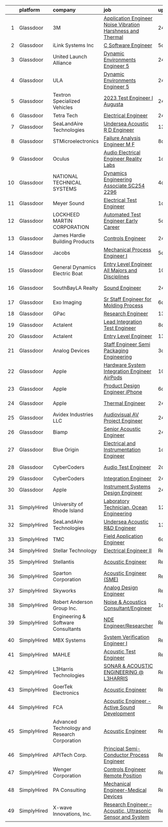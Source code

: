 

|    | platform    | company                                      | job                                                                                                                                                                                                                                                                                                                                                                                                                                                                                                                                                                                                                                                                                                                                                                                                                                                                                                                                                                                                                                                                                                                                                                                                                                                                                                                                                                                                                                                           | update_time   | location                |
|---:|:------------|:---------------------------------------------|:--------------------------------------------------------------------------------------------------------------------------------------------------------------------------------------------------------------------------------------------------------------------------------------------------------------------------------------------------------------------------------------------------------------------------------------------------------------------------------------------------------------------------------------------------------------------------------------------------------------------------------------------------------------------------------------------------------------------------------------------------------------------------------------------------------------------------------------------------------------------------------------------------------------------------------------------------------------------------------------------------------------------------------------------------------------------------------------------------------------------------------------------------------------------------------------------------------------------------------------------------------------------------------------------------------------------------------------------------------------------------------------------------------------------------------------------------------------|:--------------|:------------------------|
|  1 | Glassdoor   | 3M                                           | [Application Engineer   Noise  Vibration  Harshness and Thermal](https://www.glassdoor.com/partner/jobListing.htm?pos=116&ao=1136043&s=58&guid=00000182f2cde6c190dc5f970acb449e&src=GD_JOB_AD&t=SR&vt=w&cs=1_387fbe61&cb=1661930957035&jobListingId=1008104421503&jrtk=3-0-1gbpcrps5jij6801-1gbpcrpspm6om800-a2b1d39be36ccc9e-)                                                                                                                                                                                                                                                                                                                                                                                                                                                                                                                                                                                                                                                                                                                                                                                                                                                                                                                                                                                                                                                                                                                               | 24h           | Indianapolis, IN        |
|  2 | Glassdoor   | iLink Systems Inc                            | [C   Software Engineer](https://www.glassdoor.com/partner/jobListing.htm?pos=129&ao=1136043&s=58&guid=00000182f2cde6c190dc5f970acb449e&src=GD_JOB_AD&t=SR&vt=w&ea=1&cs=1_b483ae49&cb=1661930957037&jobListingId=1008093948402&jrtk=3-0-1gbpcrps5jij6801-1gbpcrpspm6om800-60cb20ccffb42bdf-)                                                                                                                                                                                                                                                                                                                                                                                                                                                                                                                                                                                                                                                                                                                                                                                                                                                                                                                                                                                                                                                                                                                                                                   | 5d            | Remote                  |
|  3 | Glassdoor   | United Launch Alliance                       | [Dynamic Environments Engineer 5](https://www.glassdoor.com/partner/jobListing.htm?pos=124&ao=1136043&s=58&guid=00000182f2cde6c190dc5f970acb449e&src=GD_JOB_AD&t=SR&vt=w&cs=1_abbeaa48&cb=1661930957036&jobListingId=1008103791419&jrtk=3-0-1gbpcrps5jij6801-1gbpcrpspm6om800-8ce4304a598fe7fc-)                                                                                                                                                                                                                                                                                                                                                                                                                                                                                                                                                                                                                                                                                                                                                                                                                                                                                                                                                                                                                                                                                                                                                              | 24h           | Denver, CO              |
|  4 | Glassdoor   | ULA                                          | [Dynamic Environments Engineer 5](https://www.glassdoor.com/partner/jobListing.htm?pos=130&ao=1136043&s=58&guid=00000182f2cde6c190dc5f970acb449e&src=GD_JOB_AD&t=SR&vt=w&cs=1_fad31993&cb=1661930957037&jobListingId=1008103577234&jrtk=3-0-1gbpcrps5jij6801-1gbpcrpspm6om800-029af5ac84bb02fe-)                                                                                                                                                                                                                                                                                                                                                                                                                                                                                                                                                                                                                                                                                                                                                                                                                                                                                                                                                                                                                                                                                                                                                              | 24h           | Denver, CO              |
|  5 | Glassdoor   | Textron Specialized Vehicles                 | [2023 Test Engineer I   Augusta](https://www.glassdoor.com/partner/jobListing.htm?pos=111&ao=1136043&s=58&guid=00000182f2cde6c190dc5f970acb449e&src=GD_JOB_AD&t=SR&vt=w&cs=1_a1ca489d&cb=1661930957035&jobListingId=1008104262177&jrtk=3-0-1gbpcrps5jij6801-1gbpcrpspm6om800-4913761d5311212a-)                                                                                                                                                                                                                                                                                                                                                                                                                                                                                                                                                                                                                                                                                                                                                                                                                                                                                                                                                                                                                                                                                                                                                               | 24h           | Augusta, GA             |
|  6 | Glassdoor   | Tetra Tech                                   | [Electrical Engineer](https://www.glassdoor.com/partner/jobListing.htm?pos=120&ao=1136043&s=58&guid=00000182f2cde6c190dc5f970acb449e&src=GD_JOB_AD&t=SR&vt=w&cs=1_769a0747&cb=1661930957036&jobListingId=1008104415763&jrtk=3-0-1gbpcrps5jij6801-1gbpcrpspm6om800-f8488b2c407e79b4-)                                                                                                                                                                                                                                                                                                                                                                                                                                                                                                                                                                                                                                                                                                                                                                                                                                                                                                                                                                                                                                                                                                                                                                          | 24h           | Seattle, WA             |
|  7 | Glassdoor   | SeaLandAire Technologies                     | [Undersea Acoustic R D Engineer](https://www.glassdoor.com/partner/jobListing.htm?pos=114&ao=1136043&s=58&guid=00000182f2cde6c190dc5f970acb449e&src=GD_JOB_AD&t=SR&vt=w&ea=1&cs=1_ff952800&cb=1661930957035&jobListingId=1008076399763&jrtk=3-0-1gbpcrps5jij6801-1gbpcrpspm6om800-1b0c825c938043e9-)                                                                                                                                                                                                                                                                                                                                                                                                                                                                                                                                                                                                                                                                                                                                                                                                                                                                                                                                                                                                                                                                                                                                                          | 13d           | Jackson, MI             |
|  8 | Glassdoor   | STMicroelectronics                           | [Failure Analysis Engineer M F](https://www.glassdoor.com/partner/jobListing.htm?pos=126&ao=1136043&s=58&guid=00000182f2cde6c190dc5f970acb449e&src=GD_JOB_AD&t=SR&vt=w&cs=1_c4538023&cb=1661930957036&jobListingId=1008086637270&jrtk=3-0-1gbpcrps5jij6801-1gbpcrpspm6om800-401d02e6ad2ee216-)                                                                                                                                                                                                                                                                                                                                                                                                                                                                                                                                                                                                                                                                                                                                                                                                                                                                                                                                                                                                                                                                                                                                                                | 8d            | Coppell, TX             |
|  9 | Glassdoor   | Oculus                                       | [Audio Electrical Engineer  Reality Labs](https://www.glassdoor.com/partner/jobListing.htm?pos=101&ao=1110586&s=58&guid=00000182f2cde6c190dc5f970acb449e&src=GD_JOB_AD&t=SR&vt=w&cs=1_e8f5c557&cb=1661930957034&jobListingId=1008102577963&cpc=334ABAF5D42DC775&jrtk=3-0-1gbpcrps5jij6801-1gbpcrpspm6om800-6a6393cabd7f364a--6NYlbfkN0DYl4UJW4r1Vl7FEn6T9F-rD9lpC-0oMJVSiWjK_MGUd8e8cHXcpv6KPyjLHZEfqkWRCwULr6X75nZxBFzAiN4vrWrRxafunDqh1PY5xtMTO1aAWIRJHFiSpUxhhOdUO_LmPDjhUugXQmJ46FLJmJtCJAOCsNoc8Dyk9Fzm3Rt_31iajXXpK32rSUN9iFUQlABkWpA7QCbudMgc-J8xxeOEi1w7xJy-ad8p15aJfG7NUm8GGnXsRENpYE9Cr48ZFOiYfSPYGutCpZe_bxlU7th4Hp0hXCqXtyNT5PQTtflzIAijrSWiYzDOPPcq36p2WfyOiISsHK0w1m6ABRcMQ8nOkVkaJqVjhvChd-qo67st3f5xmu-AsxZWuZiha-bUZpi_6cjQ6r-o36UoChTUUSLRb5F3GSG3uYFhe_F_wiiZ0Rn_Hqc1zOFkjgVpCyxjiFALyiL0CK1bi060YDsO7rImY9LcCw7XMq9QhFnk4dOeTAVS3visj18PbRGcolA5RwhKtT_bVlTdoQ6nZ_r9uj_PeSverf-jQv0uTGGUYjLzwNzGC5PYb--SDIyr841zzlU-Wav3aNP_Xhi0oq-ztZjzFc51jwenSWxym93yTFFuWL6HNyNtoh68Uae3pRRRzzO9SJt5xyzfiJ9URIJJYAsCy_k4Jajlys9cb8eJiYHKg6mbD8jNUZJNfpqrBBfwp1S2VVOjv-_Y0YMCqHDlGcHkDK8QpIjxwSqwXx9J1op1HK4_E0ltE_k7D3TMnoQpbzEbb8HUOxDRr4MIswpkmZUQ_mgAvQRlqY9lwCVaacLcr62CcsjsoIQS27JpyOJzucmNqJDGglRPlPgLuCr5JtNlq1jznuL4lmXuLT58tKB2xE7WqAkaEj5B_PjIimFZMpaT_4nXIdWtK7zOZ3d-obc-ZFF2gNKsQcGKkxMTDOvbedQfiLb2LF8pdyhld1c5GfsOrP5G8EBs9YiUujuD9lo2uGaKJAj618SKdK6WES9YcqhjgteWUuILAF5s_sUID__Dj5zoNKtKjHS5HKt0cbpnBxDTcTGCsKf9ATUnw3ZlRrLdbtWCf_X2) | 1d            | Remote                  |
| 10 | Glassdoor   | NATIONAL TECHNICAL SYSTEMS                   | [Dynamics Engineering Associate  SC254 2296 ](https://www.glassdoor.com/partner/jobListing.htm?pos=103&ao=1110586&s=58&guid=00000182f2cde6c190dc5f970acb449e&src=GD_JOB_AD&t=SR&vt=w&ea=1&cs=1_6e5392f6&cb=1661930957034&jobListingId=1008097669938&cpc=036CEF58F9688075&jrtk=3-0-1gbpcrps5jij6801-1gbpcrpspm6om800-ce7b454ad5579a6c--6NYlbfkN0Cv8W4y9tS43_6GSd8hjANyuW1bfdFsC4WOnIer-eaR_Iwhe88eQmRryOdOQ1XDpTQQ-DKrbxDwGrBY6FDCXDyGpyeI5aaimYi3nfVrO4I7WaN6C8AcSPv98ul_0D-DfF2EvuwMzt-YOUhd8bEQjhWOf9OuAmRmkWPSXhX8aPdOi6hXGRDMVez__iN2fogYbt9FuKIF5aNZ2IFd8in5dqrgfTdqm-bcJaqD07ABA0jzdTGIvz3jkAVKNuIV-hvbgUkgrugm5skJzWCNdqhLvlt2VlBuOKRw_WTvOL9xMSRvddGwGJuLbI-C-4EKG-eZwnCePZ8m9n2JVzqZZ7IwEn6GZzIIG7mmKXvU2Z8wyN_b4-hiw6nsTNENK7tHoy3bhrGXzYDZN1iv5d-BKdaeMHOqcEMsqkBtV952tchzeOawHNjq7Lk_OtGSA6XRKhT-NnoBomdQN0Zrg-V6dzzAt0q_CZdb0-iabzFhcNcV6j5lct3oe6NHLaU5o4g5Tq2Q4gGqXW54ACV1dyk-g8PwnbOUV0PQ5kJrOJ2VmvoaK-dAeL0Y7ytNDoe8xnDnikR4gBFe3bkKOyE4-BjbWnlzxDYu38NesKeAcIk%3D)                                                                                                                                                                                                                                                                                                                                                                                                                                                                          | 4d            | Santa Clarita, CA       |
| 11 | Glassdoor   | Meyer Sound                                  | [Electrical Test Engineer](https://www.glassdoor.com/partner/jobListing.htm?pos=128&ao=1136043&s=58&guid=00000182f2cde6c190dc5f970acb449e&src=GD_JOB_AD&t=SR&vt=w&ea=1&cs=1_77512fe7&cb=1661930957037&jobListingId=1008102545956&jrtk=3-0-1gbpcrps5jij6801-1gbpcrpspm6om800-d9498a208647f760-)                                                                                                                                                                                                                                                                                                                                                                                                                                                                                                                                                                                                                                                                                                                                                                                                                                                                                                                                                                                                                                                                                                                                                                | 1d            | Berkeley, CA            |
| 12 | Glassdoor   | LOCKHEED MARTIN CORPORATION                  | [Automated Test Engineer  Early Career](https://www.glassdoor.com/partner/jobListing.htm?pos=127&ao=1136043&s=58&guid=00000182f2cde6c190dc5f970acb449e&src=GD_JOB_AD&t=SR&vt=w&cs=1_ce8c9819&cb=1661930957036&jobListingId=1008095349709&jrtk=3-0-1gbpcrps5jij6801-1gbpcrpspm6om800-849c09b856c4c603-)                                                                                                                                                                                                                                                                                                                                                                                                                                                                                                                                                                                                                                                                                                                                                                                                                                                                                                                                                                                                                                                                                                                                                        | 5d            | Littleton, CO           |
| 13 | Glassdoor   | James Hardie Building Products               | [Controls Engineer](https://www.glassdoor.com/partner/jobListing.htm?pos=113&ao=1136043&s=58&guid=00000182f2cde6c190dc5f970acb449e&src=GD_JOB_AD&t=SR&vt=w&ea=1&cs=1_11f1901a&cb=1661930957035&jobListingId=1008103800472&jrtk=3-0-1gbpcrps5jij6801-1gbpcrpspm6om800-d8f281ac8fdec61d-)                                                                                                                                                                                                                                                                                                                                                                                                                                                                                                                                                                                                                                                                                                                                                                                                                                                                                                                                                                                                                                                                                                                                                                       | 24h           | Sparks, NV              |
| 14 | Glassdoor   | Jacobs                                       | [Mechanical Process Engineer I](https://www.glassdoor.com/partner/jobListing.htm?pos=121&ao=1136043&s=58&guid=00000182f2cde6c190dc5f970acb449e&src=GD_JOB_AD&t=SR&vt=w&cs=1_2118d94a&cb=1661930957036&jobListingId=1008093291160&jrtk=3-0-1gbpcrps5jij6801-1gbpcrpspm6om800-f575b8f506cf1ad7-)                                                                                                                                                                                                                                                                                                                                                                                                                                                                                                                                                                                                                                                                                                                                                                                                                                                                                                                                                                                                                                                                                                                                                                | 5d            | Greenville, SC          |
| 15 | Glassdoor   | General Dynamics Electric Boat               | [Entry Level Engineer   All Majors and Disciplines](https://www.glassdoor.com/partner/jobListing.htm?pos=122&ao=1136043&s=58&guid=00000182f2cde6c190dc5f970acb449e&src=GD_JOB_AD&t=SR&vt=w&cs=1_0bec1fd4&cb=1661930957036&jobListingId=1008082616331&jrtk=3-0-1gbpcrps5jij6801-1gbpcrpspm6om800-b90e497b85e1e7c3-)                                                                                                                                                                                                                                                                                                                                                                                                                                                                                                                                                                                                                                                                                                                                                                                                                                                                                                                                                                                                                                                                                                                                            | 10d           | Groton, CT              |
| 16 | Glassdoor   | SouthBayLA Realty                            | [Sound Engineer](https://www.glassdoor.com/partner/jobListing.htm?pos=110&ao=1136043&s=58&guid=00000182f2cde6c190dc5f970acb449e&src=GD_JOB_AD&t=SR&vt=w&ea=1&cs=1_8599f404&cb=1661930957035&jobListingId=1008103154916&jrtk=3-0-1gbpcrps5jij6801-1gbpcrpspm6om800-5998b583503ceae5-)                                                                                                                                                                                                                                                                                                                                                                                                                                                                                                                                                                                                                                                                                                                                                                                                                                                                                                                                                                                                                                                                                                                                                                          | 24h           | Hermosa Beach, CA       |
| 17 | Glassdoor   | Exo Imaging                                  | [Sr  Staff Engineer for Molding Process](https://www.glassdoor.com/partner/jobListing.htm?pos=125&ao=1136043&s=58&guid=00000182f2cde6c190dc5f970acb449e&src=GD_JOB_AD&t=SR&vt=w&ea=1&cs=1_3d124b58&cb=1661930957036&jobListingId=1008091512163&jrtk=3-0-1gbpcrps5jij6801-1gbpcrpspm6om800-34ae281ce4e50f84-)                                                                                                                                                                                                                                                                                                                                                                                                                                                                                                                                                                                                                                                                                                                                                                                                                                                                                                                                                                                                                                                                                                                                                  | 6d            | Santa Clara, CA         |
| 18 | Glassdoor   | GPac                                         | [Research Engineer](https://www.glassdoor.com/partner/jobListing.htm?pos=109&ao=1110586&s=58&guid=00000182f2cde6c190dc5f970acb449e&src=GD_JOB_AD&t=SR&vt=w&ea=1&cs=1_3552585d&cb=1661930957035&jobListingId=1008076331547&cpc=2CAED5C921A5F994&jrtk=3-0-1gbpcrps5jij6801-1gbpcrpspm6om800-8a6935da43b5f03e--6NYlbfkN0CSGORWT4aO2sAliZ6jmV_qQD6A5zEpYJIEC_P5-c8k2JSegNDc0Hky6SHAPcMeSc1uI-p4JGKyGDtDHY583NmlHKRxyXvsrFv8AII5WdwkfxNWQP7JHZZhSCFMwCdyvzmnhlAGXnPwGRicpydp9aLnVy3A-EmKJoLteq8M4RONEeTRPuQWpqy_GCPEp8KMN8EIhFc7ymNA4PdDYulmv0Y4x-mo0O-zEqrsiMeBw6xMnmfDYEyztkxlZsbse0-an1u6AaAVyyrzk_aoNc-oLVmcb2zLeoeAmGcQHfSU0P1CSd-nK_b50zas6tcVzN_EOMM0dQrsvyvvFQCk-tFYOJtdZ1t87pBhaWXQfEzCBl4kT-AhxzEJCS1WhpXWN_3Js9yXtiKFqyBVLg1uZ14Uha--1uritful8Tq8izUb0LRmm1zcuMEmjjycCbInxfAU5NA6MbJsX8cTJUFitP3Ezko0BFpzoKuYpTw%3D)                                                                                                                                                                                                                                                                                                                                                                                                                                                                                                                                                                                                                                    | 13d           | Nokomis, FL             |
| 19 | Glassdoor   | Actalent                                     | [Lead Integration   Test Engineer](https://www.glassdoor.com/partner/jobListing.htm?pos=107&ao=1110586&s=58&guid=00000182f2cde6c190dc5f970acb449e&src=GD_JOB_AD&t=SR&vt=w&ea=1&cs=1_a64d6324&cb=1661930957035&jobListingId=1008086332440&cpc=654405A9B1E0A9F5&jrtk=3-0-1gbpcrps5jij6801-1gbpcrpspm6om800-6ea62997bd986a32--6NYlbfkN0ChYVx_I3yfZ_JDY3EFoivtqvi_stwnZ_kRt8Dowt_l_d1ydueao4NE-oUleRJ4yhhR5OFf30khk1NOOnisAUtZXtj-J4fvwF9skt-N7jk56UnNAqnCp80RtfL_l9oiHrELHDhrOW9TuoD8J63px8dcB3cxOqvTcCf-vaBKFr_bTgpZG-ejr48Wn-bc40oKHdJwQXsb8qIuDRKlbWt24oaSiaO0qdyFYy5cYBQ-ydChs5xUETDI7Yhr0P0IrxLOW7DeUIcsonzUDqM3SWac6z3Hd1whpadqXX6hDp2uqrdmJVvaEe3k3ZTWfvrHM8ibCbejZhdS3nMrNKsrk0BuFr9MvqorPg5Ut42TCrxQf1YDJIdKl9J03-FF5CI0-yqoo37vn1bPTc_kpu4APeyfhThqJVZ0HwhuPORp-PklA1IUGPWiatYrv4NR2QlH3XFPLRGHIXWlb6sdDygLK1Yee0uGv-wBjnNGdjvURP6ieW49Y-9mL3UyIFcfsJv8BJiUEQ80WQ5qfgMs5ZO_xIRr1NJtW39g79d09NkByIpUBM4Vnz2HKojQ5_02zaFCMHwzQW9zJvcrsDdVl5xcQWDUxBY2ekDCgU0YojFwQTXqSKGzRmT7MROeEQsoYhdW9zeX8VQ3-PbweCOy7Ssn466SXNOvySrv3c6DFXrAt7cosrJJI2N3Q-jh1sKVJTXCx7mzZ1D2knF91mGR1G_6bAhTaeo1dvjSAkcB4oFXkHbK5_9Veth0Ry0RcwL30cXlhHiIfEaYjV8GPNvbvWJutiCa4zrkitSFyCH3LX_qY-napD56Eb-SHrmDqZhetJX7i9IXJRKYbN1TnYHtWPv9slsnRp37oQwGwxzbaZgozNQQi95Z7CrnaEgBPi2a6hzHZtkSz8J-qRmo_B7vIK6El5iHw6Ni6bEUVIJ7T7IcIEu9RC1FkGXYS-zYHTWr362vWprZfdQfd7oCjXYcTfLOaYxeAPbE)                                                                                                   | 8d            | Washington, DC          |
| 20 | Glassdoor   | Actalent                                     | [Entry Level Engineer](https://www.glassdoor.com/partner/jobListing.htm?pos=108&ao=1110586&s=58&guid=00000182f2cde6c190dc5f970acb449e&src=GD_JOB_AD&t=SR&vt=w&ea=1&cs=1_3594a407&cb=1661930957035&jobListingId=1008077072912&cpc=AC285F3A3ECA6BB0&jrtk=3-0-1gbpcrps5jij6801-1gbpcrpspm6om800-80860973a67802ea--6NYlbfkN0ChYVx_I3yfZ_JDY3EFoivtqvi_stwnZ_kRt8Dowt_l_d1ydueao4NE-oUleRJ4yhhmumybdE2Kouaj4ijvM67OjwBFpaTVdis5duIe_hhHyHeLRgfXvHT8CVNthjxvGwO0GKWio-ZGLNpXiryZOuQM3mtx5h2EK4tOWlkknpGH49bKKyYWBVoM68ZPhwf1hVLhf08tsypfWAq3O3CVIyYKy74IJMan_KHEqGEGR0_cnNebrIkhdw8ExcxmgjoRNfTg32sbv2SsfbCy8DplpE_qFnKqsmDFu_eSOITyYltfEKkeLdk_o-HqcKPbXmNM5YvCq4iuggNbfJJoU3Kic60zdg29W_2coBJoaiPQe8H1uy2RxotOTdUjeAhtOw_5gEfoPUUe2Nj6CKKj467nPmuYMCWixAT54zGXQOJTyRmVxtGK6sl0bnJmyXDtIo3XfaMoMXUAvTlRiovlI4ndqyhZax8g2WxGuv31hRIoIeabwQ1dnHg8B0bRhc6MQl_nWvvEAXk0HDQillGU5k_Up3kJx4ISTVrCIa9auNOhwrt7xCaiffkKZhh-CGfgB91tyP-AJ-Bjo395_n8AwK9x9PXFXSnZ_VYmsi6j6iJ-p6DhZm2bjhLPHCwaJ6GXvX8VmPV7slRr6oLLdZWuakw3lO-maipmIe3TLQXmOr2stFjxrRjsY9uWsR8Y2rmdm_JIYKwW76hRKrsGq83sD5DIyB7NL9wFR9ZXMG-dSJBWWleVpAV6bc16ny6nXXD8WPUruZGYN_c4yc_O4fAe0DHj5ZlHXtgfftP5MMrvlUBB6VXzRaBPRCNTv6dAddW8rYr0PxKS34omMke3fDB07HRjB7XSvu6pKp2D8hrMg21e0OegSLYSktlF84rH9WLswiJedbB9QNcGw9LRciu97NNWwCmrp2457PrqDQ2HRIVxrCO451jfAeNYyZJkzvxQy7X4n0LGj4oNe9LEUjuoTZPlc6pE)                                                                                                               | 13d           | Chester, PA             |
| 21 | Glassdoor   | Analog Devices                               | [Staff Engineer  Semi Packaging Engineering](https://www.glassdoor.com/partner/jobListing.htm?pos=123&ao=1136043&s=58&guid=00000182f2cde6c190dc5f970acb449e&src=GD_JOB_AD&t=SR&vt=w&cs=1_755c9e87&cb=1661930957036&jobListingId=1008098500076&jrtk=3-0-1gbpcrps5jij6801-1gbpcrpspm6om800-a152e70a95b936ac-)                                                                                                                                                                                                                                                                                                                                                                                                                                                                                                                                                                                                                                                                                                                                                                                                                                                                                                                                                                                                                                                                                                                                                   | 3d            | Milpitas, CA            |
| 22 | Glassdoor   | Apple                                        | [Hardware System Integration Engineer   AirPods](https://www.glassdoor.com/partner/jobListing.htm?pos=102&ao=1110586&s=58&guid=00000182f2cde6c190dc5f970acb449e&src=GD_JOB_AD&t=SR&vt=w&cs=1_fadcfa03&cb=1661930957034&jobListingId=1008082345812&cpc=9908D8D4413DBB8A&jrtk=3-0-1gbpcrps5jij6801-1gbpcrpspm6om800-076660460036a090--6NYlbfkN0BvKrLyj5gPmtZO9T8euul8TCxuuKNOtzRJOomxnwSEodTz2Bc-sPZlPHrT5BCwu4Q4mimk8o7fLRnzslpgPSOB-3OKZquV9FCwr0W4bYsYyTLtDeZnZtREh7bXg9ANTgTnzg-L4wD_LeTsHYqrbwq0utgXTFf6AxLzs4u6G7fZ4FUnG9FnwfA_ROayHMfVdrG0RUlQt_MbVt157I2M1lAzmhJLgExat7liRD3rEXJbataQQFLxW3DfS-5I57QLylkzQ512V8siDUt5_LldX72uwGV2dI_UH_eahhRBQiboutxYqdj--VG10zpRzt1GTdWwYEnsBDQJcmNiZ-a8HJ_tsmQT7PWa4V4qI5m9Bhyv6fF1Ky0tgUE1N0lTmLa93ZtpF7UtMrAsEXiQ-fvxpANVhaFl9QZnUK5VdTLbkVzA5ElsCNu2zHoGO_eNp0nUyVAB8InP7G2cEQyRMy7oEBYcgWj1PiH61nVU_JKAjD5dD8JvNDlJDy2O_eDw9blDYJ3C59-c7cQq9Qkp7lu8ki0k5k9tvm0VzXVKKiNNUmqxRo6dFYvBvUG9hlkPHU8wXUceDWOcZoNUN6x1ezSHl0C2fbxRG8eW2hCrNfKpLdq7Ve64XNfUGT7n8xD_o5xjxvXY8QtHt2ehzk06O_xIruUGrE-wlSQvMWnZ3nR3OOD2w617BtGv8CxWIf6RbmxlG_VNPeBgExphdtGnBqu4XRN8q1U0kb9bhQ3DXoaYAKITvT1ai7BjzB3fo244PNhGxoNwH5GxxXhILvYisNfA1C-GsQ7m-2fzpCdTyfqA_nwQKyS0NhfqW8HcarWWwD0jnYWGstQFvsewaMMvueiXwstwrLFRDQ0ooZpRzGFM1J4mgOCCCj_rFzKrlNTgjgDg8_0_ys9vb46CwGdCnxkFXvkcApL97uCi_nEDaiGIDTbqnAkh7RZcMIOiUYbx6cy5HkPZYKKt-wZUP9pGbnm_A_jEMMQDJ-fSZO8%3D)                                                                            | 10d           | Boulder, CO             |
| 23 | Glassdoor   | Apple                                        | [Product Design Engineer   iPhone](https://www.glassdoor.com/partner/jobListing.htm?pos=119&ao=1136043&s=58&guid=00000182f2cde6c190dc5f970acb449e&src=GD_JOB_AD&t=SR&vt=w&cs=1_6d03d63f&cb=1661930957038&jobListingId=1008092643615&jrtk=3-0-1gbpcrps5jij6801-1gbpcrpspm6om800-ba54e9f93e8cb179-)                                                                                                                                                                                                                                                                                                                                                                                                                                                                                                                                                                                                                                                                                                                                                                                                                                                                                                                                                                                                                                                                                                                                                             | 6d            | Cupertino, CA           |
| 24 | Glassdoor   | Apple                                        | [Thermal Engineer](https://www.glassdoor.com/partner/jobListing.htm?pos=115&ao=1136043&s=58&guid=00000182f2cde6c190dc5f970acb449e&src=GD_JOB_AD&t=SR&vt=w&cs=1_9da95fe4&cb=1661930957035&jobListingId=1008103904958&jrtk=3-0-1gbpcrps5jij6801-1gbpcrpspm6om800-994a2d2737b6704b-)                                                                                                                                                                                                                                                                                                                                                                                                                                                                                                                                                                                                                                                                                                                                                                                                                                                                                                                                                                                                                                                                                                                                                                             | 24h           | Cupertino, CA           |
| 25 | Glassdoor   | Avidex Industries LLC                        | [Audiovisual  AV  Project Engineer](https://www.glassdoor.com/partner/jobListing.htm?pos=118&ao=1136043&s=58&guid=00000182f2cde6c190dc5f970acb449e&src=GD_JOB_AD&t=SR&vt=w&cs=1_c695ddbb&cb=1661930957036&jobListingId=1008103954780&jrtk=3-0-1gbpcrps5jij6801-1gbpcrpspm6om800-aec0815ef503ae01-)                                                                                                                                                                                                                                                                                                                                                                                                                                                                                                                                                                                                                                                                                                                                                                                                                                                                                                                                                                                                                                                                                                                                                            | 24h           | Fremont, CA             |
| 26 | Glassdoor   | Biamp                                        | [Senior Acoustic Engineer](https://www.glassdoor.com/partner/jobListing.htm?pos=112&ao=1136043&s=58&guid=00000182f2cde6c190dc5f970acb449e&src=GD_JOB_AD&t=SR&vt=w&ea=1&cs=1_ac16e0c8&cb=1661930957035&jobListingId=1008105144813&jrtk=3-0-1gbpcrps5jij6801-1gbpcrpspm6om800-4b96a7d74ae8219d-)                                                                                                                                                                                                                                                                                                                                                                                                                                                                                                                                                                                                                                                                                                                                                                                                                                                                                                                                                                                                                                                                                                                                                                | 24h           | Chester, PA             |
| 27 | Glassdoor   | Blue Origin                                  | [Electrical and Instrumentation Engineer](https://www.glassdoor.com/partner/jobListing.htm?pos=117&ao=1136043&s=58&guid=00000182f2cde6c190dc5f970acb449e&src=GD_JOB_AD&t=SR&vt=w&ea=1&cs=1_808e62da&cb=1661930957036&jobListingId=1008101115415&jrtk=3-0-1gbpcrps5jij6801-1gbpcrpspm6om800-a9fa6b99bfb464b5-)                                                                                                                                                                                                                                                                                                                                                                                                                                                                                                                                                                                                                                                                                                                                                                                                                                                                                                                                                                                                                                                                                                                                                 | 1d            | Merritt Island, FL      |
| 28 | Glassdoor   | CyberCoders                                  | [Audio Test Engineer](https://www.glassdoor.com/partner/jobListing.htm?pos=105&ao=1110586&s=58&guid=00000182f2cde6c190dc5f970acb449e&src=GD_JOB_AD&t=SR&vt=w&ea=1&cs=1_83b0efbf&cb=1661930957035&jobListingId=1008099568982&cpc=AC285F3A3ECA6BB0&jrtk=3-0-1gbpcrps5jij6801-1gbpcrpspm6om800-3f52a96ceecadade--6NYlbfkN0CpFJQzrgRR8WqXWK1qKKEqALWJw739KlKqr2H-MSI4eoBlI4EFrmor2FYZMP3muM3GyUliC7ZWoBe19Rk-KCH-cLJt2BzieXOozgA0aXvUUzdTsaRIwJ9PP01LQu5477QuC4firGnWNN5-izBNisLEnYQOxmea89J8Nh6mnszFf0spr64PA0WdEPkE5f8wyCqY8nr6VWrPNCGvP2gKwwv-hNMsn-dvY69zbTk-qUfqmMUsrBiCtCBa3jsxSAyJepiuTCWvDHwW-bRNKQvUhA5LetA_o5i98NGflHv5LDmdQ8bMBfUgmssxAbTX46hkRKh2VwTDdinhl1nHXKMc3bBPJ5Eh9lBLn4fJAfVIYEX1vo_Vi2YYfRhuoWfZIQq_hvttaHhMHdjqA1-a3r6K8CRvl2CuqxPkRpMuMEtCTNqrtP8heLKspqPshPW6Gt9Fv_vTVNS02f3avY9ohAzhHeCu8tT2JtYSprfnd9AOPH4n0J-k8y8umlWh9czG07xuzqVBLzeW_PNbItGK6C-3hlPaewiqdppWsZe4RjLDLeUaBPCIGG6HgMPXbUII0da9spKpQKfHMuHWx49_0JC4HGQ8V5km9XgfmmwR6y0ctGgLcI-nKuuUOS_zZvQuEWzbWEUaEy108Jv_OOaYYf-Wo_hA-szupyRWs4zBekByopEtaq2iOQlC8BPLSaHDN-zEVX5zfoHORGZcZQnAVMc8fOBIl1swSUIsu6F8iVcRQtdd45bJ1zjppekrxCG4wM2XMGVD2_0e3EkLlG_GtJOhz2vZedRA_qhJSgWVQ9Shp8jxXWYKQoixjdS5zn-bsJTW5ex7ZQiklLxqDCSkrUXQM02CjhclwwhNRB_jLxpWlb23pOMWJ17riWV0XHYTYjGPongWAR9EZNcVsojBYzRi88H0OESMOJWYqO8NAopVGi654_mw1gADZGoTwpP70fPgymuztTpsX-L7VLoqRwF5FYt0AKRuVePJZyU%3D)                                                                                                  | 2d            | Redmond, WA             |
| 29 | Glassdoor   | CyberCoders                                  | [Integration Engineer](https://www.glassdoor.com/partner/jobListing.htm?pos=106&ao=1110586&s=58&guid=00000182f2cde6c190dc5f970acb449e&src=GD_JOB_AD&t=SR&vt=w&ea=1&cs=1_8d3533cd&cb=1661930957035&jobListingId=1008103070390&cpc=AC285F3A3ECA6BB0&jrtk=3-0-1gbpcrps5jij6801-1gbpcrpspm6om800-86dbce1c736e5e5d--6NYlbfkN0CpFJQzrgRR8WqXWK1qKKEqALWJw739KlKqr2H-MSI4eoBlI4EFrmor2FYZMP3muM2XlKjWa5KcPTVXkxg-7ouV57F_LIPrArKbDQRlbqwBPJQmwQ9voZG9mBIEyeGKdr2SKlY2-SM2zRygw-nL8kGkSoA-GzWtV36qeLNg7oGNoWN_e4GsCW4OT-DfhlZrfEtkWTDQVS-aSsDVhndhT-FwCEC7Rmac2kBR-hqqvYDV4VjqGAyZ34dCYF_-h4Q1nc9roLvXvbyir22-V4d8v_ezW9GUmsmuNvjedXleg-NupVwphH8C1BzBcQ6evVdQzBwleoDf8IO547apncRVbHdSOmdyMQEcpIJdp2I9uup6fRtWQeu9FQQT1Eg5nWUhvOKP464TH-16eBs2Z49JxuLnpWxRb7UAQ1Rkd07f9cQ_NKEUuFB2zdo-5727AA50TVFY9R0zRuoww0vFcpzlCiy6p2KDVLRKkyGL8rwCaQjEQo21ZRABjQ5k4tSiVWEfjIVopNhlY-JaWNR5wK0MhnnI-NNevgsH2oqHZcqco8U74DSCBXsFfhple6Pir5HV6MHzi58O__AbuiBffl3N60Wrovghh14acxwiHMeKQY0jDr4BhsagaOOM_j6GVRZyWFrL1eNe2LXCsPmpyMosk7uVB8ruvNbFRF3pKi2cvfuSbWLVGDG2tKr2GNeJAn3Kfvtb5hRujsrUKFr1oE90uahgByb7qjYM1koWJReTXKNBRZUgiEa4EDFmwbTqCPNHNzhVr0JRLG9VhozRZysDgcykaoRJdTx51u7ILhqoutcxCnGkmpuJwxws09xf812IclVisWqAHElkapWbl4wk79oqEI9S5ZnCS3u9vMJm__iOJzadbCHo0B04aqnAWXm4vznXvufOdpGGelI4nmQGZSjxtqTINpUdDG5o-wbkmPyhOeSDb0EjYyGB8bi7oeVOrufqU716Z8MtPra67KJqm-b9Sy7GMe0IO7w%3D)                                                                                                 | 24h           | Torrance, CA            |
| 30 | Glassdoor   | Apple                                        | [Instrument Systems Design Engineer](https://www.glassdoor.com/partner/jobListing.htm?pos=104&ao=1110586&s=58&guid=00000182f2cde6c190dc5f970acb449e&src=GD_JOB_AD&t=SR&vt=w&cs=1_99a33778&cb=1661930957034&jobListingId=1008103066454&cpc=C4A69CCDBB3B9599&jrtk=3-0-1gbpcrps5jij6801-1gbpcrpspm6om800-e0dd8e63f2651d59--6NYlbfkN0BvKrLyj5gPmtZO9T8euul8TCxuuKNOtzRJOomxnwSEodTz2Bc-sPZlSXfvz6ygy0udUXuuEq4f77V5GBuk8TjVBfDiJ_4F1u6MGoi0Sdvwk0VPjK4BPMhIApUqmPZBP_N8H3GypWC-wPlAuK6CdtyW4irdEFbNOynGuWb_kZIf5WvXweL3Q0At3LbccvZhYXeGDAr7-rVeqQNlEo6jjpfiGkceLBeRvq4aAyrWFYxPrP14P7RKxsK60wxlUijDXUnEOA9iKhHnIJErojpGkuqE5UdDf3i3tBs30U6mL0TeRuf7Fgfl4FvHjA93Ob5PPhRrbV3TmwsfeF9cpRxlpSPUCQvK-1yzgIz4bXx2mGoi0pfBq9Ew5jrSiEdZs1m1RSgngrW6tCfcVRZxXYIntPwKq62QS2tc6l6R6lem2rE5xqjuNJAaDAzD1N-g02zMA3b8X2nVhoeVXUqFhvLKrc5NDtiVZSYyRjuYblEwVcvGYa5zYbFyAArxGfheStTF43lCv2p1Dfgd23Kykw0yZ5uSEBuTBa0_mpDaixwmHfdKLyZypzVRqPJGtAyNAakwNPKhUH8jHuFLH_voqEOb6Mt8iTr7XbNp-nqQp1SjCeOcvf11DCy9CKRfF7PczVVBnARHlVDw6aRrpMeo2Zm7Y9CeI7KR0mINbdQX3g1IVICQGZ7K7r6wYx3FNgqVKvbKFgKJHwgBtlH-DgVdtOEf68Vrxxrk0yuMUw50kuZgpNwRMwJ2hZsCB_x7Ei9-AjWoJKFxxSUZWuzbasGAq0JbuBHs8I-AsQ4UmgX9IFENcoIRHlrt2TrbTQykQnHvEPRFyJwunXmwnZ_Ofr4wep6vQHJhh3Gddvn4KjPAa8FbJJFfOS2lWePGCBjn-rpI3XAHeUeb1vffQCRyXMQM--fRPaTETEIkHoeREAsH0PRYMU9-fc6TKR3I7BcmUtuMVh9_aqFvHmpoR_jIUwAgm3BX_-WU)                                                                                                      | 24h           | Austin, TX              |
| 31 | SimplyHired | University of Rhode Island                   | [Laboratory Technician, Ocean Engineering](https://www.simplyhired.com/job/1Kx996oem656XXdiRXAVEjAG0eha8Z5uDyl37DUN0hu-3tTEO3tcmg?q=acoustic+engineer)                                                                                                                                                                                                                                                                                                                                                                                                                                                                                                                                                                                                                                                                                                                                                                                                                                                                                                                                                                                                                                                                                                                                                                                                                                                                                                        | 12d           | Narragansett, RI        |
| 32 | SimplyHired | SeaLandAire Technologies                     | [Undersea Acoustic R&D Engineer](https://www.simplyhired.com/job/hZd4MM6ivHSqQ2hKkSFxDcuc5th9uhpbq2X99tdFufOh7nbm-htf8A?q=acoustic+engineer)                                                                                                                                                                                                                                                                                                                                                                                                                                                                                                                                                                                                                                                                                                                                                                                                                                                                                                                                                                                                                                                                                                                                                                                                                                                                                                                  | 13d           | Jackson, MI             |
| 33 | SimplyHired | TMC                                          | [Field Application Engineer](https://www.simplyhired.com/job/CuRPfgvhFaVHW8TLySepki3cPQiRIEIiAIWUmsgP91g4kxRedjsxOQ?q=acoustic+engineer)                                                                                                                                                                                                                                                                                                                                                                                                                                                                                                                                                                                                                                                                                                                                                                                                                                                                                                                                                                                                                                                                                                                                                                                                                                                                                                                      | 6d            | Peabody, MA             |
| 34 | SimplyHired | Stellar Technology                           | [Electrical Engineer II](https://www.simplyhired.com/job/llPoCCeFwhRuBpLxkLeEk6WInvgaESX_GWiZv81IOJJumQqvp4xpSA?q=acoustic+engineer)                                                                                                                                                                                                                                                                                                                                                                                                                                                                                                                                                                                                                                                                                                                                                                                                                                                                                                                                                                                                                                                                                                                                                                                                                                                                                                                          | Recently      | Buffalo, NY             |
| 35 | SimplyHired | Stellantis                                   | [Acoustic Engineer](https://www.simplyhired.com/job/PVZbhpEovbImNXZEYlP04avQKs5EjnEj16N7TSjCcnBU03Ht8_LovA?q=acoustic+engineer)                                                                                                                                                                                                                                                                                                                                                                                                                                                                                                                                                                                                                                                                                                                                                                                                                                                                                                                                                                                                                                                                                                                                                                                                                                                                                                                               | Recently      | Auburn Hills, MI        |
| 36 | SimplyHired | Sparton Corporation                          | [Acoustic Engineer (SME)](https://www.simplyhired.com/job/L8IobWAc_9TZ6RnpNWajA__xB1KGJS_dkWjuiSheV4fKd7y9fT4L6g?q=acoustic+engineer)                                                                                                                                                                                                                                                                                                                                                                                                                                                                                                                                                                                                                                                                                                                                                                                                                                                                                                                                                                                                                                                                                                                                                                                                                                                                                                                         | Recently      | De Leon Springs, FL     |
| 37 | SimplyHired | Skyworks                                     | [Analog Design Engineer](https://www.simplyhired.com/job/-fGB4SXoc19Yo9bL-i665lQB_JhvDmiGP7S5paKm4m6_WbPJCLETsg?q=acoustic+engineer)                                                                                                                                                                                                                                                                                                                                                                                                                                                                                                                                                                                                                                                                                                                                                                                                                                                                                                                                                                                                                                                                                                                                                                                                                                                                                                                          | Recently      | Beaverton, OR           |
| 38 | SimplyHired | Robert Anderson Group Inc.                   | [Noise & Acoustics Consultant/Engineer](https://www.simplyhired.com/job/3RQyZ2epzGM_J7msygI1rKSrCCt5vftupBGmy5O7vl85YaWUn7J1Hw?q=acoustic+engineer)                                                                                                                                                                                                                                                                                                                                                                                                                                                                                                                                                                                                                                                                                                                                                                                                                                                                                                                                                                                                                                                                                                                                                                                                                                                                                                           | 1d            | Dearborn, MI            |
| 39 | SimplyHired | Engineering & Software Consultants           | [NDE Engineer/Researcher](https://www.simplyhired.com/job/hrlS-G9EBAwmuK7ntmxcyMlKmmJtWDIK0gOlOrUUCmfHikRxL6zIWQ?q=acoustic+engineer)                                                                                                                                                                                                                                                                                                                                                                                                                                                                                                                                                                                                                                                                                                                                                                                                                                                                                                                                                                                                                                                                                                                                                                                                                                                                                                                         | Recently      | Chantilly, VA           |
| 40 | SimplyHired | MBX Systems                                  | [System Verification Engineer I](https://www.simplyhired.com/job/E2FhhvtZ_1ihp80o3GQoC23vEQq5L4yEchTlEXQLHx0I_h1UkTIZKA?q=acoustic+engineer)                                                                                                                                                                                                                                                                                                                                                                                                                                                                                                                                                                                                                                                                                                                                                                                                                                                                                                                                                                                                                                                                                                                                                                                                                                                                                                                  | Recently      | Libertyville, IL        |
| 41 | SimplyHired | MAHLE                                        | [Acoustic Test Engineer](https://www.simplyhired.com/job/jkFxoHDyuRHJphbNuVXSzr0v3zVIAZcvvRZC40dJrDao0E0Wb4luAw?q=acoustic+engineer)                                                                                                                                                                                                                                                                                                                                                                                                                                                                                                                                                                                                                                                                                                                                                                                                                                                                                                                                                                                                                                                                                                                                                                                                                                                                                                                          | Recently      | Troy, MI                |
| 42 | SimplyHired | L3Harris Technologies                        | [SONAR & ACOUSTIC ENGINEERING @ L3HARRIS](https://www.simplyhired.com/job/MTQwVoW1vmNrVoAmE-lfKaW6sLoZUsXyhgGvL0YsQqLJ4iNvg7JRcA?q=acoustic+engineer)                                                                                                                                                                                                                                                                                                                                                                                                                                                                                                                                                                                                                                                                                                                                                                                                                                                                                                                                                                                                                                                                                                                                                                                                                                                                                                         | Recently      | United States           |
| 43 | SimplyHired | GoerTek Electronics                          | [Acoustic Engineer](https://www.simplyhired.com/job/6PCRn1TvdVHUtgaBVR0h94emv2uxOzR_4uSK_IuRvsCPjwVVty_QTg?q=acoustic+engineer)                                                                                                                                                                                                                                                                                                                                                                                                                                                                                                                                                                                                                                                                                                                                                                                                                                                                                                                                                                                                                                                                                                                                                                                                                                                                                                                               | Recently      | Santa Clara, CA         |
| 44 | SimplyHired | FCA                                          | [Acoustic Engineer - Active Sound Development](https://www.simplyhired.com/job/Cs_WY1iwltBPHTTJbM0V7HrlvcdPSMSAkEVrmuLKFMB7NvwBLLixfw?q=acoustic+engineer)                                                                                                                                                                                                                                                                                                                                                                                                                                                                                                                                                                                                                                                                                                                                                                                                                                                                                                                                                                                                                                                                                                                                                                                                                                                                                                    | Recently      | Auburn Hills, MI        |
| 45 | SimplyHired | Advanced Technology and Research Corporation | [Acoustic Engineer](https://www.simplyhired.com/job/GGV7jj2GVk1z3tuA8l_2zlauTO6PRsUhpTgiD9rM2y9YG5rzmXBfvQ?q=acoustic+engineer)                                                                                                                                                                                                                                                                                                                                                                                                                                                                                                                                                                                                                                                                                                                                                                                                                                                                                                                                                                                                                                                                                                                                                                                                                                                                                                                               | Recently      | Bethesda, MD            |
| 46 | SimplyHired | APITech Corp.                                | [Principal Semi-Conductor Process Engineer](https://www.simplyhired.com/job/b6QvUWcaO3BzcKkl8LzWIuIlC24GQj0ADO_ynd3dEikJt5_Qoc-JVw?q=acoustic+engineer)                                                                                                                                                                                                                                                                                                                                                                                                                                                                                                                                                                                                                                                                                                                                                                                                                                                                                                                                                                                                                                                                                                                                                                                                                                                                                                       | Recently      | Marlborough, MA         |
| 47 | SimplyHired | Wenger Corporation                           | [Controls Engineer Remote Position](https://www.simplyhired.com/job/C9QduFyj__4ubVAsXOLOKIjCEnSCFKXUDPJu7RceDZdk_O2BbzTTCA?q=acoustic+engineer)                                                                                                                                                                                                                                                                                                                                                                                                                                                                                                                                                                                                                                                                                                                                                                                                                                                                                                                                                                                                                                                                                                                                                                                                                                                                                                               | Recently      | Syracuse, NY            |
| 48 | SimplyHired | PA Consulting                                | [Mechanical Engineer-Medical Devices](https://www.simplyhired.com/job/o-4B-7vYLXK-5hsd7OAo1hamL6SnFHLH_fqb9Ohoa75aQl2U4pjIcw?q=acoustic+engineer)                                                                                                                                                                                                                                                                                                                                                                                                                                                                                                                                                                                                                                                                                                                                                                                                                                                                                                                                                                                                                                                                                                                                                                                                                                                                                                             | Recently      | Boston, MA +2 locations |
| 49 | SimplyHired | X-wave Innovations, Inc.                     | [Research Engineer – Acoustic, Ultrasonic Sensor and System](https://www.simplyhired.com/job/VeN_iL6pT1b7GO6h7RdjkJrnAjCmCs5s6dRD8gAJVo56mxD91F4RcA?q=acoustic+engineer)                                                                                                                                                                                                                                                                                                                                                                                                                                                                                                                                                                                                                                                                                                                                                                                                                                                                                                                                                                                                                                                                                                                                                                                                                                                                                      | Recently      | Gaithersburg, MD        |